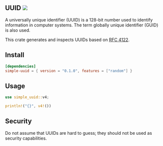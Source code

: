 ## UUID ![](https://github.com/awh6al/simple-uuid/workflows/simple-uuid/badge.svg)
A universally unique identifier (UUID) is a 128-bit number used to identify
information in computer systems. The term globally unique identifier (GUID)
is also used.

This crate generates and inspects UUIDs based on [RFC 4122](http://tools.ietf.org/html/rfc4122).

## Install
```TOML
[dependencies]
simple-uuid = { version = "0.1.0", features = ["random"] }
```

## Usage
```Rust
use simple_uuid::v4;

println!("{}", v4!())
```

## Security

Do not assume that UUIDs are hard to guess; they should not be used as security capabilities.
